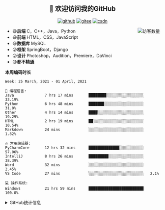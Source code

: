 <h2 align="center">👋 欢迎访问我的GitHub</h2>
<p align="center">
  <a href="https://github.com/eternidad33"><img src="https://img.shields.io/badge/GitHub-ff79c6" alt="github"></a>
  <a href="https://gitee.com/eternidad33"><img src="https://img.shields.io/badge/Gitee-fe7300" alt="gitee"></a>
  <a href="https://blog.csdn.net/qq_42907802"><img src="https://img.shields.io/badge/CSDN-cf000e" alt="csdn"></a>
</p>

<img align='right' src="https://profile-counter.glitch.me/eternidad33/count.svg" alt="访客数量"/>

- 😄**后端** C，C++，Java，Python
- 😃**前端** HTML，CSS，JavaScript
- 😆**数据库** MySQL
- 😝**框架** SpringBoot，Django
- 😛**设计** Photoshop，Audition，Premiere，DaVinci
- 😧**都不精通**

**本周编码时长**

<!--START_SECTION:waka-->
```text
Week: 25 March, 2021 - 01 April, 2021

💬 编程语言: 
Java              7 hrs 17 mins       ████████░░░░░░░░░░░░░░░░░   33.19% 
Python            6 hrs 48 mins       ███████░░░░░░░░░░░░░░░░░░   31.0% 
Other             4 hrs 14 mins       ████░░░░░░░░░░░░░░░░░░░░░   19.29% 
HTML              2 hrs 19 mins       ██░░░░░░░░░░░░░░░░░░░░░░░   10.54% 
Markdown          24 mins             ░░░░░░░░░░░░░░░░░░░░░░░░░   1.82%

🔥 常用编辑器: 
PyCharmCore       12 hrs 32 mins      ██████████████░░░░░░░░░░░   57.06% 
IntelliJ          8 hrs 26 mins       █████████░░░░░░░░░░░░░░░░   38.39% 
Word              32 mins             ░░░░░░░░░░░░░░░░░░░░░░░░░   2.45% 
VS Code           27 mins             ░░░░░░░░░░░░░░░░░░░░░░░░░   2.1%

💻 操作系统: 
Windows           21 hrs 59 mins      █████████████████████████   100.0%

```


<!--END_SECTION:waka-->




<details>
<summary>GitHub统计信息</summary>

<br/>

> 动态太少，不好意思展示
> 
> 下面的GitHub统计信息是来自于[github-readme-stats](https://github.com/anuraghazra/github-readme-stats)项目，里边有[中文文档](https://github.com/anuraghazra/github-readme-stats/blob/master/readme_cn.md)

<a href="https://github.com/eternidad33/eternidad33">
  <img align="center" src="https://github-readme-stats.anuraghazra1.vercel.app/api?username=eternidad33&show_icons=true" />
</a>
<br/>

---

*近期更新的仓库*

<a href="https://github.com/eternidad33/eternidad33">
  <img align="center" src="https://github-readme-stats.anuraghazra1.vercel.app/api/pin/?username=eternidad33&repo=eternidad33" />
</a>    
<a href="https://gitee.com/eternidad33/leetcode">
  <img align="center" src="https://github-readme-stats.anuraghazra1.vercel.app/api/pin/?username=eternidad33&repo=leetcode" />
</a>

<br/>

<br/>

[![eternidad33's contribution graph as a Game of Life](https://github4life.herokuapp.com/eternidad33.gif)](https://github4life.herokuapp.com/eternidad33)

</details>


